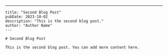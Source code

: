 ---
    title: "Second Blog Post"
    pubDate: 2023-10-02
    description: "This is the second blog post."
    author: "Author Name"
    ---

    # Second Blog Post

    This is the second blog post. You can add more content here.
